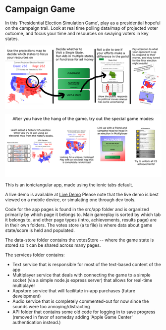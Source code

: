 # Campaign Game

In this 'Presidential Election Simulation Game', play as a presidential hopeful on the campaign trail. Look at real time polling data/map of projected voter outcome, and focus your time and resources on swaying voters in key states.   

![overview](src\assets\GameLoopSample.png)

![gamemodes](src\assets\Bonus.png)

This is an ionic/angular app, made using the ionic tabs default.  

A live demo is available at [Live Demo](https://jeremymlewis.github.io)
Please note that the live demo is best viewed on a mobile device, or simulating one through dev tools.

Code for the app pages is found in the src/app folder and is organized primarily by which page it belongs to. 
Main gameplay is sorted by which tab it belongs to, and other page types (intro, achievements, results page) are in their own folders.
The votes store (a ts file) is where data about game state/score is held and populated. 

The data-store folder contains the votesStore -- where the game state is stored so it can be shared across many pages.

The services folder contains:
* Text service that is responsible for most of the text-based content of the app
* Multiplayer service that deals with connecting the game to a simple socket (via a simple node.js express server) that allows for real-time multiplayer
* Appstore service that will facilitate in-app purchases (future development)
* Audio service that is completely commented-out for now since the sounds were too annoying/distracting
* API folder that contains some old code for logging in to save progress (removed in favor of someday adding 'Apple Game Center' authentication instead.)

